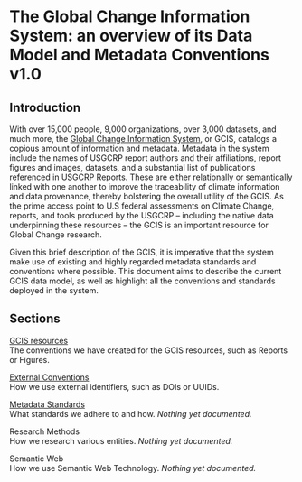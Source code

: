 # The Global Change Information System: an overview of its Data Model and Metadata Conventions v1.0

## Introduction

With over 15,000 people, 9,000 organizations, over 3,000 datasets, and much more, the [Global Change Information System](https://data.globalchange.gov/), or GCIS, catalogs a copious amount of information and metadata. Metadata in the system include the names of USGCRP report authors and their affiliations, report figures and images, datasets, and a substantial list of publications referenced in USGCRP Reports. These are either relationally or semantically linked with one another to improve the traceability of climate information and data provenance, thereby bolstering the overall utility of the GCIS. As the prime access point to U.S federal assessments on Climate Change, reports, and tools produced by the USGCRP – including the native data underpinning these resources – the GCIS is an important  resource for Global Change research.  

Given this brief description of the GCIS, it is imperative that the system make use of existing and highly regarded metadata standards and conventions where possible. This document  aims to describe the current GCIS data model, as well as highlight all the conventions and standards deployed in the system. 





## Sections

[GCIS resources](gcis_resources)  
The conventions we have created for the GCIS resources, such as Reports or Figures.  

[External Conventions](external_conventions)  
How we use external identifiers, such as DOIs or UUIDs.  

[Metadata Standards](metadata_standards)  
What standards we adhere to and how. _Nothing yet documented._

Research Methods  
How we research various entities. _Nothing yet documented._

Semantic Web  
How we use Semantic Web Technology. _Nothing yet documented._
